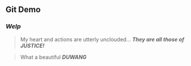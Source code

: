 ## Git Demo

### **_Welp_**

> My heart and actions are utterly unclouded... **_They are all those of JUSTICE!_**

> What a beautiful **_DUWANG_**